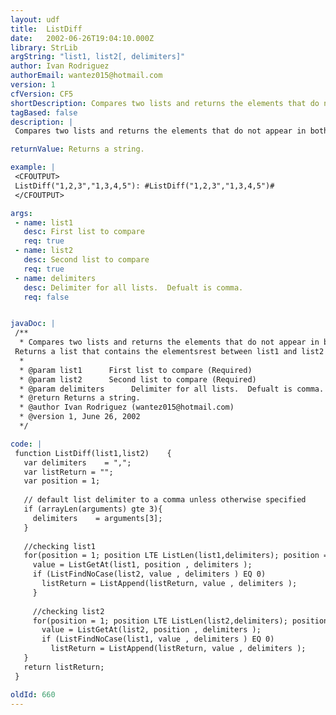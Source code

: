 ```yaml
---
layout: udf
title:  ListDiff
date:   2002-06-26T19:04:10.000Z
library: StrLib
argString: "list1, list2[, delimiters]"
author: Ivan Rodriguez
authorEmail: wantez015@hotmail.com
version: 1
cfVersion: CF5
shortDescription: Compares two lists and returns the elements that do not appear in both lists. Returns a list that contains the elementsrest between list1 and list2
tagBased: false
description: |
 Compares two lists and returns the elements that do not appear in both lists.

returnValue: Returns a string.

example: |
 <CFOUTPUT>
 ListDiff("1,2,3","1,3,4,5"): #ListDiff("1,2,3","1,3,4,5")#
 </CFOUTPUT>

args:
 - name: list1
   desc: First list to compare
   req: true
 - name: list2
   desc: Second list to compare
   req: true
 - name: delimiters
   desc: Delimiter for all lists.  Defualt is comma.
   req: false


javaDoc: |
 /**
  * Compares two lists and returns the elements that do not appear in both lists.
 Returns a list that contains the elementsrest between list1 and list2
  * 
  * @param list1      First list to compare (Required)
  * @param list2      Second list to compare (Required)
  * @param delimiters      Delimiter for all lists.  Defualt is comma. (Optional)
  * @return Returns a string. 
  * @author Ivan Rodriguez (wantez015@hotmail.com) 
  * @version 1, June 26, 2002 
  */

code: |
 function ListDiff(list1,list2)    {
   var delimiters    = ",";
   var listReturn = "";
   var position = 1;
 
   // default list delimiter to a comma unless otherwise specified    
   if (arrayLen(arguments) gte 3){
     delimiters    = arguments[3];
   }
         
   //checking list1
   for(position = 1; position LTE ListLen(list1,delimiters); position = position + 1) {
     value = ListGetAt(list1, position , delimiters );
     if (ListFindNoCase(list2, value , delimiters ) EQ 0)
       listReturn = ListAppend(listReturn, value , delimiters );
     }
         
     //checking list2
     for(position = 1; position LTE ListLen(list2,delimiters); position = position + 1)    {
       value = ListGetAt(list2, position , delimiters );
       if (ListFindNoCase(list1, value , delimiters ) EQ 0)
         listReturn = ListAppend(listReturn, value , delimiters );
   }
   return listReturn;
 }

oldId: 660
---
```


